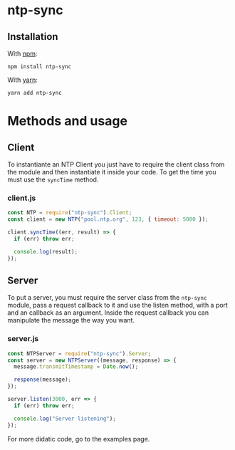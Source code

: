 # ntp-sync

## Installation

With [npm](https://npmjs.com):

    npm install ntp-sync

With [yarn](https://yarnpkg.com):

    yarn add ntp-sync

# Methods and usage

## Client

To instantiante an NTP Client you just have to require the client class from the module and then instantiate it inside your code. To get the time you must use the `syncTime` method.

### client.js

```javascript
const NTP = require("ntp-sync").Client;
const client = new NTP("pool.ntp.org", 123, { timeout: 5000 });

client.syncTime((err, result) => {
  if (err) throw err;

  console.log(result);
});
```

## Server

To put a server, you must require the server class from the `ntp-sync` module, pass a request callback to it and use the listen method, with a port and an callback as an argument. Inside the request callback you can manipulate the message the way you want.

### server.js

```javascript
const NTPServer = require("ntp-sync").Server;
const server = new NTPServer((message, response) => {
  message.transmitTimestamp = Date.now();

  response(message);
});

server.listen(3000, err => {
  if (err) throw err;

  console.log("Server listening");
});
```

For more didatic code, go to the examples page.
